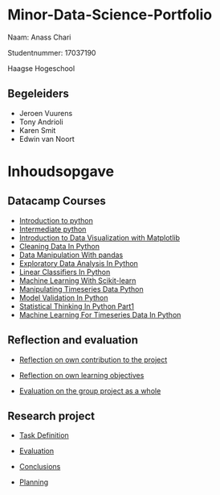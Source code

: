 # Minor-Data-Science-Portfolio

Naam: Anass Chari

Studentnummer: 17037190

Haagse Hogeschool

## Begeleiders

- Jeroen Vuurens
- Tony Andrioli
- Karen Smit
- Edwin van Noort

# Inhoudsopgave

## Datacamp Courses

- [Introduction to python](https://github.com/Anassc98/Minor-Data-Science-Portfolio/blob/main/Datacamp%20certificates/Introduction_to_Python.pdf)
- [Intermediate python](https://github.com/Anassc98/Minor-Data-Science-Portfolio/blob/main/Datacamp%20certificates/Intermediate_Python.pdf)
- [Introduction to Data Visualization with Matplotlib](https://github.com/Anassc98/Minor-Data-Science-Portfolio/blob/main/Datacamp%20certificates/Python_Matplotlib.pdf)
- [Cleaning Data In Python](https://github.com/Anassc98/Minor-Data-Science-Portfolio/blob/main/Datacamp%20certificates/Cleaning_Data_In_Python.pdf)
- [Data Manipulation With pandas](https://github.com/Anassc98/Minor-Data-Science-Portfolio/blob/main/Datacamp%20certificates/Data_Manipulation_with_pandas.pdf)
- [Exploratory Data Analysis In Python](https://github.com/Anassc98/Minor-Data-Science-Portfolio/blob/main/Datacamp%20certificates/Exploratory_Data_Analysis_In_Python.pdf)
- [Linear Classifiers In Python](https://github.com/Anassc98/Minor-Data-Science-Portfolio/blob/main/Datacamp%20certificates/Linear_Classifiers_In_Python.pdf)
- [Machine Learning With Scikit-learn](https://github.com/Anassc98/Minor-Data-Science-Portfolio/blob/main/Datacamp%20certificates/Machine_Learning_With_Scikit-learn.pdf)
- [Manipulating Timeseries Data Python](https://github.com/Anassc98/Minor-Data-Science-Portfolio/blob/main/Datacamp%20certificates/Manipulating_Timeseries_Data_Python.pdf)
- [Model Validation In Python](https://github.com/Anassc98/Minor-Data-Science-Portfolio/blob/main/Datacamp%20certificates/Model_Validation_In_Python.pdf)
- [Statistical Thinking In Python Part1](https://github.com/Anassc98/Minor-Data-Science-Portfolio/blob/main/Datacamp%20certificates/Statistical_Thinking_In_Python_Part1.pdf)
- [Machine Learning For Timeseries Data In Python](https://github.com/Anassc98/Minor-Data-Science-Portfolio/blob/main/Datacamp%20certificates/Timeseries_Python.pdf)

## Reflection and evaluation

- [Reflection on own contribution to the project](https://github.com/Anassc98/Minor-Data-Science-Portfolio/blob/main/Reflection%20and%20evaluation/Reflection%20on%20own%20contribution%20to%20the%20project.md)

- [Reflection on own learning objectives](https://github.com/Anassc98/Minor-Data-Science-Portfolio/blob/main/Reflection%20and%20evaluation/Reflection%20on%20own%20learning%20objectives.md)

- [Evaluation on the group project as a whole](https://github.com/Anassc98/Minor-Data-Science-Portfolio/blob/main/Reflection%20and%20evaluation/Evaluation%20on%20the%20group%20project%20as%20a%20whole.md)

## Research project

- [Task Definition](https://github.com/Anassc98/Minor-Data-Science-Portfolio/blob/main/Research%20project/Task%20definition.md)

- [Evaluation](https://github.com/Anassc98/Minor-Data-Science-Portfolio/blob/main/Research%20project/Evaluation.md)

- [Conclusions](https://github.com/Anassc98/Minor-Data-Science-Portfolio/blob/main/Research%20project/Conclusions.md)

- [Planning](https://github.com/Anassc98/Minor-Data-Science-Portfolio/blob/main/Research%20project/Planning.md)
